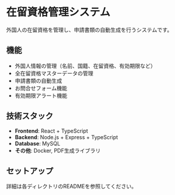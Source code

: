 # 在留資格管理システム

外国人の在留資格を管理し、申請書類の自動生成を行うシステムです。

## 機能

- 外国人情報の管理（名前、国籍、在留資格、有効期限など）
- 全在留資格マスターデータの管理
- 申請書類の自動生成
- お問合せフォーム機能
- 有効期限アラート機能

## 技術スタック

- **Frontend**: React + TypeScript
- **Backend**: Node.js + Express + TypeScript
- **Database**: MySQL
- **その他**: Docker, PDF生成ライブラリ

## セットアップ

詳細は各ディレクトリのREADMEを参照してください。
